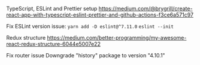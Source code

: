 TypeScript, ESLint and Prettier setup
https://medium.com/@brygrill/create-react-app-with-typescript-eslint-prettier-and-github-actions-f3ce6a571c97

Fix ESLint version issue:
`yarn add -D eslint@^7.11.0`
`eslint --init`

Redux structure
https://medium.com/better-programming/my-awesome-react-redux-structure-6044e5007e22

Fix router issue
Downgrade "history" package to version "4.10.1"

